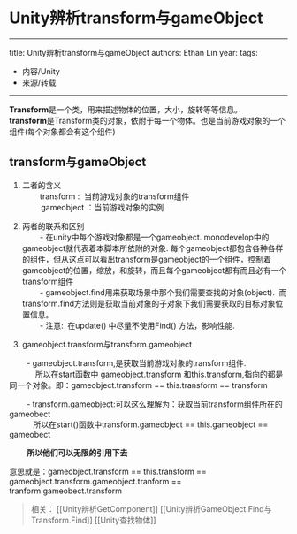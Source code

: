 # Unity辨析transform与gameObject


---
title: Unity辨析transform与gameObject
authors: Ethan Lin
year:
tags:
  - 内容/Unity 
  - 来源/转载 
---




**Transform**是一个类，用来描述物体的位置，大小，旋转等等信息。  
**transform**是Transform类的对象，依附于每一个物体。也是当前游戏对象的一个组件(每个对象都会有这个组件)

## **transform与gameObject**

1. 二者的含义  
        transform :  当前游戏对象的transform组件  
   　  gameobject ：当前游戏对象的实例

2. 两者的联系和区别  
        - 在unity中每个游戏对象都是一个gameobject. monodevelop中的gameobject就代表着本脚本所依附的对象. 每个gameobject都包含各种各样的组件，但从这点可以看出transform是gameobject的一个组件，控制着gameobject的位置，缩放，和旋转，而且每个gameobject都有而且必有一个transform组件  
        - gameobject.find用来获取场景中那个我们需要查找的对象(object).  而transform.find方法则是获取当前对象的子对象下我们需要获取的目标对象位置信息。  
        - 注意:  在update() 中尽量不使用Find() 方法，影响性能.     

3. gameobject.transform与transform.gameobject

        - gameobject.transform,是获取当前游戏对象的transform组件.  
            所以在start函数中 gameobject.transform 和this.transform,指向的都是同一个对象。即：gameobject.transform == this.transform == transform

        - transform.gameobject:可以这么理解为：获取当前transform组件所在的gameobect  
           所以在start()函数中transform.gameobject == this.gameobject == gameobect

 　　**所以他们可以无限的引用下去**

意思就是：gameobject.transform == this.transform == gameobject.transform.gameobject.tranform == tranform.gameobect.transform

> 相关：
> [[Unity辨析GetComponent]]
> [[Unity辨析GameObject.Find与Transform.Find]]
> [[Unity查找物体]]
